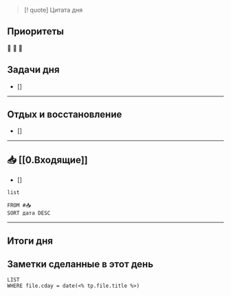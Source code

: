 > [! quote] Цитата дня
> 

## Приоритеты
🔴
🔴
🔴

## Задачи дня
- [] 


---
## Отдых и восстановление
- [] 


---
## 📥 [[0.Входящие]]
- [] 



```dataview
list
	
FROM #📥
SORT дата DESC
```


---
## Итоги дня





## Заметки сделанные в этот день
```dataview
LIST
WHERE file.cday = date(<% tp.file.title %>)
```

